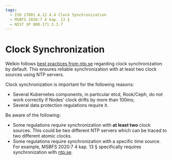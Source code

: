 ```yaml
---
tags:
  - ISO 27001 A.12.4.4 Clock Synchronization
  - MSBFS 2020:7 4 kap. 13 §
  - NIST SP 800-171 3.3.7
---
```


# Clock Synchronization

Welkin follows [best practices from ntp.se](https://www.netnod.se/blog/best-practices-connecting-ntp-servers) regarding clock synchronization by default. This ensures reliable synchronization with at least two clock sources using NTP servers.

Clock synchronization is important for the following reasons:

- Several Kubernetes components, in particular etcd, Rook/Ceph, do not work correctly if Nodes' clock drifts by more than 100ms;
- Several data protection regulations require it.

Be aware of the following:

- Some regulations require synchronization with **at least two** clock sources. This could be two different NTP servers which can be traced to two different atomic clocks.
- Some regulations require synchronization with a specific time source. For example, MSBFS 2020:7 4 kap. 13 § specifically requires synchronization with [ntp.se](https://www.netnod.se/swedish-distributed-time-service).
